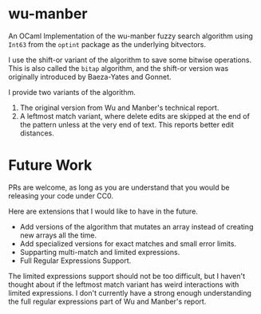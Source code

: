 # wu-manber
An OCaml Implementation of the wu-manber fuzzy search algorithm using `Int63`
from the `optint` package as the underlying bitvectors.

I use the shift-or variant of the algorithm to save some bitwise operations.
This is also called the `bitap` algorithm, and the shift-or version was
originally introduced by Baeza-Yates and Gonnet.

I provide two variants of the algorithm.
1. The original version from Wu and Manber's technical report.
2. A leftmost match variant, where delete edits are skipped at the end of the
   pattern unless at the very end of text. This reports better edit distances.

# Future Work
PRs are welcome, as long as you are understand that you would be releasing your
code under CC0.

Here are extensions that I would like to have in the future.
- Add versions of the algorithm that mutates an array instead of creating new
  arrays all the time.
- Add specialized versions for exact matches and small error limits.
- Supparting multi-match and limited expressions.
- Full Regular Expressions Support.

The limited expressions support should not be too difficult, but I haven't
thought about if the leftmost match variant has weird interactions with limited
expressions.
I don't currently have a strong enough understanding the full regular
expressions part of Wu and Manber's report.
